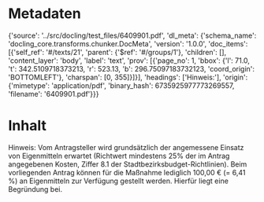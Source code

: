# Metadaten
{'source': '../src/docling/test_files/6409901.pdf', 'dl_meta': {'schema_name': 'docling_core.transforms.chunker.DocMeta', 'version': '1.0.0', 'doc_items': [{'self_ref': '#/texts/21', 'parent': {'$ref': '#/groups/1'}, 'children': [], 'content_layer': 'body', 'label': 'text', 'prov': [{'page_no': 1, 'bbox': {'l': 71.0, 't': 342.5109718373213, 'r': 523.13, 'b': 296.75097183732123, 'coord_origin': 'BOTTOMLEFT'}, 'charspan': [0, 355]}]}], 'headings': ['Hinweis:'], 'origin': {'mimetype': 'application/pdf', 'binary_hash': 6735925977773269557, 'filename': '6409901.pdf'}}}

# Inhalt
Hinweis:
Vom Antragsteller wird grundsätzlich der angemessene Einsatz von Eigenmitteln erwartet (Richtwert mindestens 25% der im Antrag angegebenen Kosten, Ziffer 8.1 der Stadtbezirksbudget-Richtlinien). Beim vorliegenden Antrag können für die Maßnahme lediglich 100,00 € (= 6,41 %) an Eigenmitteln zur Verfügung gestellt werden. Hierfür liegt eine Begründung bei.